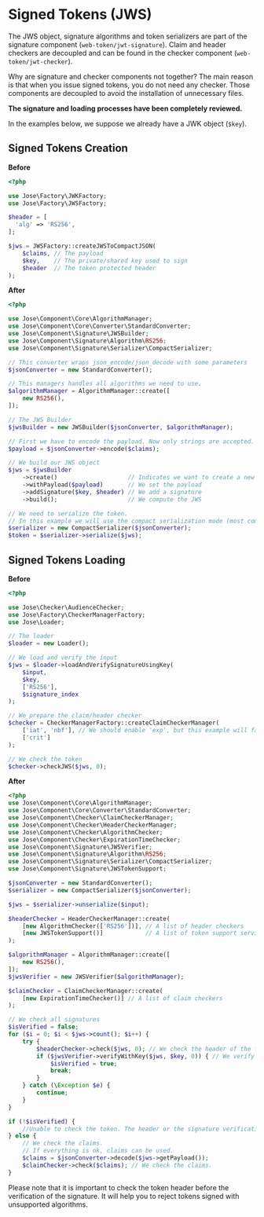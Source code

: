# Signed Tokens \(JWS\)

The JWS object, signature algorithms and token serializers are part of the signature component \(`web-token/jwt-signature`\). Claim and header checkers are decoupled and can be found in the checker component \(`web-token/jwt-checker`\).

Why are signature and checker components not together? The main reason is that when you issue signed tokens, you do not need any checker. Those components are decoupled to avoid the installation of unnecessary files.

**The signature and loading processes have been completely reviewed.**

In the examples below, we suppose we already have a JWK object \(`$key`\).

## Signed Tokens Creation

**Before**

```php
<?php

use Jose\Factory\JWKFactory;
use Jose\Factory\JWSFactory;

$header = [
  'alg' => 'RS256',
];

$jws = JWSFactory::createJWSToCompactJSON(
    $claims, // The payload
    $key,    // The private/shared key used to sign
    $header  // The token protected header
);
```

**After**

```php
<?php

use Jose\Component\Core\AlgorithmManager;
use Jose\Component\Core\Converter\StandardConverter;
use Jose\Component\Signature\JWSBuilder;
use Jose\Component\Signature\Algorithm\RS256;
use Jose\Component\Signature\Serializer\CompactSerializer;

// This converter wraps json_encode/json_decode with some parameters
$jsonConverter = new StandardConverter();

// This managers handles all algorithms we need to use. 
$algorithmManager = AlgorithmManager::create([
    new RS256(),
]);

// The JWS Builder
$jwsBuilder = new JWSBuilder($jsonConverter, $algorithmManager);

// First we have to encode the payload. Now only strings are accepted.
$payload = $jsonConverter->encode($claims);

// We build our JWS object
$jws = $jwsBuilder
    ->create()                    // Indicates we want to create a new token
    ->withPayload($payload)       // We set the payload
    ->addSignature($key, $header) // We add a signature
    ->build();                    // We compute the JWS

// We need to serialize the token.
// In this example we will use the compact serialization mode (most common mode).
$serializer = new CompactSerializer($jsonConverter);
$token = $serializer->serialize($jws);
```

## Signed Tokens Loading

**Before**

```php
<?php

use Jose\Checker\AudienceChecker;
use Jose\Factory\CheckerManagerFactory;
use Jose\Loader;

// The loader
$loader = new Loader();

// We load and verify the input
$jws = $loader->loadAndVerifySignatureUsingKey(
    $input,
    $key,
    ['RS256'],
    $signature_index
);

// We prepare the claim/header checker
$checker = CheckerManagerFactory::createClaimCheckerManager(
    ['iat', 'nbf'], // We should enable 'exp', but this example will fail as the token has already expired
    ['crit']
);

// We check the token
$checker->checkJWS($jws, 0);
```

**After**

```php
<?php
use Jose\Component\Core\AlgorithmManager;
use Jose\Component\Core\Converter\StandardConverter;
use Jose\Component\Checker\ClaimCheckerManager;
use Jose\Component\Checker\HeaderCheckerManager;
use Jose\Component\Checker\AlgorithmChecker;
use Jose\Component\Checker\ExpirationTimeChecker;
use Jose\Component\Signature\JWSVerifier;
use Jose\Component\Signature\Algorithm\RS256;
use Jose\Component\Signature\Serializer\CompactSerializer;
use Jose\Component\Signature\JWSTokenSupport;

$jsonConverter = new StandardConverter();
$serializer = new CompactSerializer($jsonConverter);

$jws = $serializer->unserialize($input);

$headerChecker = HeaderCheckerManager::create(
    [new AlgorithmChecker(['RS256'])], // A list of header checkers
    [new JWSTokenSupport()]            // A list of token support services (we only use the JWS token type here)
);

$algorithmManager = AlgorithmManager::create([
    new RS256(),
]);
$jwsVerifier = new JWSVerifier($algorithmManager);

$claimChecker = ClaimCheckerManager::create(
    [new ExpirationTimeChecker()] // A list of claim checkers
);

// We check all signatures
$isVerified = false;
for ($i = 0; $i < $jws->count(); $i++) {
    try {
        $headerChecker->check($jws, 0); // We check the header of the first (index=0) signature.        
        if ($jwsVerifier->verifyWithKey($jws, $key, 0)) { // We verify the signature
            $isVerified = true;
            break;
        }
    } catch (\Exception $e) {
        continue;
    }
}

if (!$isVerified) {
    //Unable to check the token. The header or the signature verification failed.
} else {
    // We check the claims.
    // If everything is ok, claims can be used.
    $claims = $jsonConverter->decode($jws->getPayload());
    $claimChecker->check($claims); // We check the claims.
}
```

Please note that it is important to check the token header before the verification of the signature. It will help you to reject tokens signed with unsupported algorithms.

